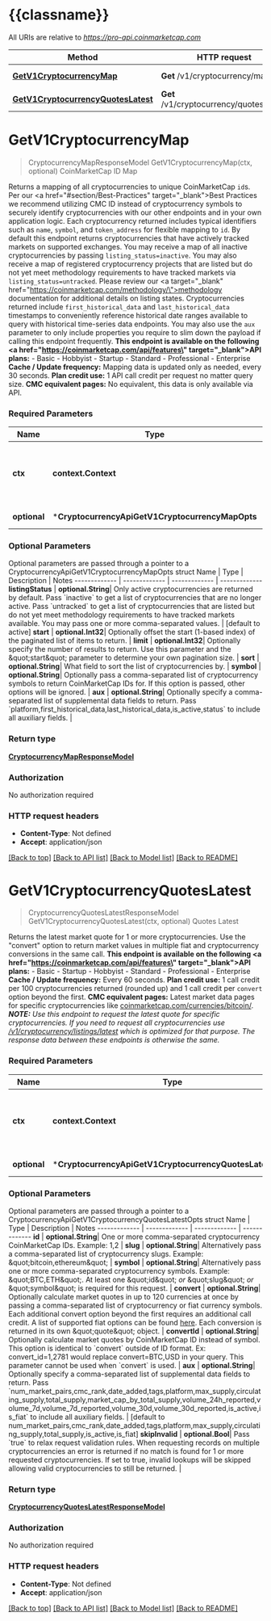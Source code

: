 # {{classname}}

All URIs are relative to *https://pro-api.coinmarketcap.com*

Method | HTTP request | Description
------------- | ------------- | -------------
[**GetV1CryptocurrencyMap**](CryptocurrencyApi.md#GetV1CryptocurrencyMap) | **Get** /v1/cryptocurrency/map | CoinMarketCap ID Map
[**GetV1CryptocurrencyQuotesLatest**](CryptocurrencyApi.md#GetV1CryptocurrencyQuotesLatest) | **Get** /v1/cryptocurrency/quotes/latest | Quotes Latest

# **GetV1CryptocurrencyMap**
> CryptocurrencyMapResponseModel GetV1CryptocurrencyMap(ctx, optional)
CoinMarketCap ID Map

Returns a mapping of all cryptocurrencies to unique CoinMarketCap `id`s. Per our <a href=\"#section/Best-Practices\" target=\"_blank\">Best Practices</a> we recommend utilizing CMC ID instead of cryptocurrency symbols to securely identify cryptocurrencies with our other endpoints and in your own application logic.  Each cryptocurrency returned includes typical identifiers such as `name`, `symbol`, and `token_address` for flexible mapping to `id`.    By default this endpoint returns cryptocurrencies that have actively tracked markets on supported exchanges. You may receive a map of all inactive cryptocurrencies by passing `listing_status=inactive`. You may also receive a map of registered cryptocurrency projects that are listed but do not yet meet methodology requirements to have tracked markets via `listing_status=untracked`. Please review our <a target=\"_blank\" href=\"https://coinmarketcap.com/methodology/\">methodology documentation</a> for additional details on listing states.    Cryptocurrencies returned include `first_historical_data` and `last_historical_data` timestamps to conveniently reference historical date ranges available to query with historical time-series data endpoints. You may also use the `aux` parameter to only include properties you require to slim down the payload if calling this endpoint frequently.    **This endpoint is available on the following <a href=\"https://coinmarketcap.com/api/features\" target=\"_blank\">API plans</a>:**   - Basic   - Hobbyist   - Startup   - Standard   - Professional   - Enterprise  **Cache / Update frequency:** Mapping data is updated only as needed, every 30 seconds. **Plan credit use:** 1 API call credit per request no matter query size. **CMC equivalent pages:** No equivalent, this data is only available via API.

### Required Parameters

Name | Type | Description  | Notes
------------- | ------------- | ------------- | -------------
 **ctx** | **context.Context** | context for authentication, logging, cancellation, deadlines, tracing, etc.
 **optional** | ***CryptocurrencyApiGetV1CryptocurrencyMapOpts** | optional parameters | nil if no parameters

### Optional Parameters
Optional parameters are passed through a pointer to a CryptocurrencyApiGetV1CryptocurrencyMapOpts struct
Name | Type | Description  | Notes
------------- | ------------- | ------------- | -------------
 **listingStatus** | **optional.String**| Only active cryptocurrencies are returned by default. Pass &#x60;inactive&#x60; to get a list of cryptocurrencies that are no longer active. Pass &#x60;untracked&#x60; to get a list of cryptocurrencies that are listed but do not yet meet methodology requirements to have tracked markets available. You may pass one or more comma-separated values. | [default to active]
 **start** | **optional.Int32**| Optionally offset the start (1-based index) of the paginated list of items to return. | 
 **limit** | **optional.Int32**| Optionally specify the number of results to return. Use this parameter and the \&quot;start\&quot; parameter to determine your own pagination size. | 
 **sort** | **optional.String**| What field to sort the list of cryptocurrencies by. | 
 **symbol** | **optional.String**| Optionally pass a comma-separated list of cryptocurrency symbols to return CoinMarketCap IDs for. If this option is passed, other options will be ignored. | 
 **aux** | **optional.String**| Optionally specify a comma-separated list of supplemental data fields to return. Pass &#x60;platform,first_historical_data,last_historical_data,is_active,status&#x60; to include all auxiliary fields. | 

### Return type

[**CryptocurrencyMapResponseModel**](cryptocurrency-map-response-model.md)

### Authorization

No authorization required

### HTTP request headers

 - **Content-Type**: Not defined
 - **Accept**: application/json

[[Back to top]](#) [[Back to API list]](../README.md#documentation-for-api-endpoints) [[Back to Model list]](../README.md#documentation-for-models) [[Back to README]](../README.md)

# **GetV1CryptocurrencyQuotesLatest**
> CryptocurrencyQuotesLatestResponseModel GetV1CryptocurrencyQuotesLatest(ctx, optional)
Quotes Latest

Returns the latest market quote for 1 or more cryptocurrencies. Use the \"convert\" option to return market values in multiple fiat and cryptocurrency conversions in the same call.  **This endpoint is available on the following <a href=\"https://coinmarketcap.com/api/features\" target=\"_blank\">API plans</a>:** - Basic - Startup - Hobbyist - Standard - Professional - Enterprise  **Cache / Update frequency:** Every 60 seconds. **Plan credit use:** 1 call credit per 100 cryptocurrencies returned (rounded up) and 1 call credit per `convert` option beyond the first. **CMC equivalent pages:** Latest market data pages for specific cryptocurrencies like [coinmarketcap.com/currencies/bitcoin/](https://coinmarketcap.com/currencies/bitcoin/). ***NOTE:** Use this endpoint to request the latest quote for specific cryptocurrencies. If you need to request all cryptocurrencies use [/v1/cryptocurrency/listings/latest](#operation/getV1CryptocurrencyListingsLatest) which is optimized for that purpose. The response data between these endpoints is otherwise the same.*

### Required Parameters

Name | Type | Description  | Notes
------------- | ------------- | ------------- | -------------
 **ctx** | **context.Context** | context for authentication, logging, cancellation, deadlines, tracing, etc.
 **optional** | ***CryptocurrencyApiGetV1CryptocurrencyQuotesLatestOpts** | optional parameters | nil if no parameters

### Optional Parameters
Optional parameters are passed through a pointer to a CryptocurrencyApiGetV1CryptocurrencyQuotesLatestOpts struct
Name | Type | Description  | Notes
------------- | ------------- | ------------- | -------------
 **id** | **optional.String**| One or more comma-separated cryptocurrency CoinMarketCap IDs. Example: 1,2 | 
 **slug** | **optional.String**| Alternatively pass a comma-separated list of cryptocurrency slugs. Example: \&quot;bitcoin,ethereum\&quot; | 
 **symbol** | **optional.String**| Alternatively pass one or more comma-separated cryptocurrency symbols. Example: \&quot;BTC,ETH\&quot;. At least one \&quot;id\&quot; *or* \&quot;slug\&quot; *or* \&quot;symbol\&quot; is required for this request. | 
 **convert** | **optional.String**| Optionally calculate market quotes in up to 120 currencies at once by passing a comma-separated list of cryptocurrency or fiat currency symbols. Each additional convert option beyond the first requires an additional call credit. A list of supported fiat options can be found [here](#section/Standards-and-Conventions). Each conversion is returned in its own \&quot;quote\&quot; object. | 
 **convertId** | **optional.String**| Optionally calculate market quotes by CoinMarketCap ID instead of symbol. This option is identical to &#x60;convert&#x60; outside of ID format. Ex: convert_id&#x3D;1,2781 would replace convert&#x3D;BTC,USD in your query. This parameter cannot be used when &#x60;convert&#x60; is used. | 
 **aux** | **optional.String**| Optionally specify a comma-separated list of supplemental data fields to return. Pass &#x60;num_market_pairs,cmc_rank,date_added,tags,platform,max_supply,circulating_supply,total_supply,market_cap_by_total_supply,volume_24h_reported,volume_7d,volume_7d_reported,volume_30d,volume_30d_reported,is_active,is_fiat&#x60; to include all auxiliary fields. | [default to num_market_pairs,cmc_rank,date_added,tags,platform,max_supply,circulating_supply,total_supply,is_active,is_fiat]
 **skipInvalid** | **optional.Bool**| Pass &#x60;true&#x60; to relax request validation rules. When requesting records on multiple cryptocurrencies an error is returned if no match is found for 1 or more requested cryptocurrencies. If set to true, invalid lookups will be skipped allowing valid cryptocurrencies to still be returned. | 

### Return type

[**CryptocurrencyQuotesLatestResponseModel**](cryptocurrency-quotes-latest-response-model.md)

### Authorization

No authorization required

### HTTP request headers

 - **Content-Type**: Not defined
 - **Accept**: application/json

[[Back to top]](#) [[Back to API list]](../README.md#documentation-for-api-endpoints) [[Back to Model list]](../README.md#documentation-for-models) [[Back to README]](../README.md)

